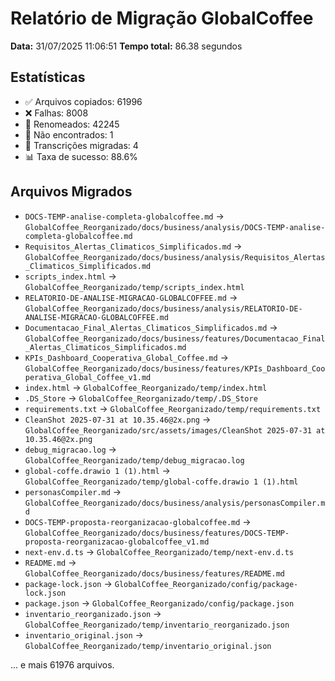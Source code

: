 # Relatório de Migração GlobalCoffee

**Data:** 31/07/2025 11:06:51
**Tempo total:** 86.38 segundos

## Estatísticas

- ✅ Arquivos copiados: 61996
- ❌ Falhas: 8008
- 🔄 Renomeados: 42245
- 📁 Não encontrados: 1
- 🎤 Transcrições migradas: 4
- 📊 Taxa de sucesso: 88.6%

## Arquivos Migrados

- `DOCS-TEMP-analise-completa-globalcoffee.md` → `GlobalCoffee_Reorganizado/docs/business/analysis/DOCS-TEMP-analise-completa-globalcoffee.md`
- `Requisitos_Alertas_Climaticos_Simplificados.md` → `GlobalCoffee_Reorganizado/docs/business/analysis/Requisitos_Alertas_Climaticos_Simplificados.md`
- `scripts_index.html` → `GlobalCoffee_Reorganizado/temp/scripts_index.html`
- `RELATORIO-DE-ANALISE-MIGRACAO-GLOBALCOFFEE.md` → `GlobalCoffee_Reorganizado/docs/business/analysis/RELATORIO-DE-ANALISE-MIGRACAO-GLOBALCOFFEE.md`
- `Documentacao_Final_Alertas_Climaticos_Simplificados.md` → `GlobalCoffee_Reorganizado/docs/business/features/Documentacao_Final_Alertas_Climaticos_Simplificados.md`
- `KPIs_Dashboard_Cooperativa_Global_Coffee.md` → `GlobalCoffee_Reorganizado/docs/business/features/KPIs_Dashboard_Cooperativa_Global_Coffee_v1.md`
- `index.html` → `GlobalCoffee_Reorganizado/temp/index.html`
- `.DS_Store` → `GlobalCoffee_Reorganizado/temp/.DS_Store`
- `requirements.txt` → `GlobalCoffee_Reorganizado/temp/requirements.txt`
- `CleanShot 2025-07-31 at 10.35.46@2x.png` → `GlobalCoffee_Reorganizado/src/assets/images/CleanShot 2025-07-31 at 10.35.46@2x.png`
- `debug_migracao.log` → `GlobalCoffee_Reorganizado/temp/debug_migracao.log`
- `global-coffe.drawio 1 (1).html` → `GlobalCoffee_Reorganizado/temp/global-coffe.drawio 1 (1).html`
- `personasCompiler.md` → `GlobalCoffee_Reorganizado/docs/business/analysis/personasCompiler.md`
- `DOCS-TEMP-proposta-reorganizacao-globalcoffee.md` → `GlobalCoffee_Reorganizado/docs/business/features/DOCS-TEMP-proposta-reorganizacao-globalcoffee_v1.md`
- `next-env.d.ts` → `GlobalCoffee_Reorganizado/temp/next-env.d.ts`
- `README.md` → `GlobalCoffee_Reorganizado/docs/business/features/README.md`
- `package-lock.json` → `GlobalCoffee_Reorganizado/config/package-lock.json`
- `package.json` → `GlobalCoffee_Reorganizado/config/package.json`
- `inventario_reorganizado.json` → `GlobalCoffee_Reorganizado/temp/inventario_reorganizado.json`
- `inventario_original.json` → `GlobalCoffee_Reorganizado/temp/inventario_original.json`

... e mais 61976 arquivos.
